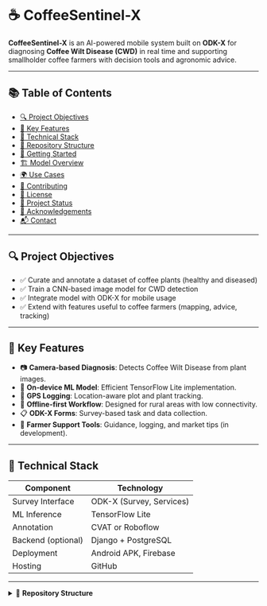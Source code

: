 # ☕ CoffeeSentinel-X

**CoffeeSentinel-X** is an AI-powered mobile system built on **ODK-X** for diagnosing **Coffee Wilt Disease (CWD)** in real time and supporting smallholder coffee farmers with decision tools and agronomic advice.

---

## 📚 Table of Contents

- [🔍 Project Objectives](#-project-objectives)
- [🌿 Key Features](#-key-features)
- [🧠 Technical Stack](#-technical-stack)
- [📂 Repository Structure](#-repository-structure)
- [🚀 Getting Started](#-getting-started)
- [🏗️ Model Overview](#️-model-overview)
- [🌍 Use Cases](#-use-cases)
- [🤝 Contributing](#-contributing)
- [📄 License](#-license)
- [📅 Project Status](#-project-status)
- [🌟 Acknowledgements](#-acknowledgements)
- [📬 Contact](#-contact)

---

## 🔍 Project Objectives

- ✅ Curate and annotate a dataset of coffee plants (healthy and diseased)
- ✅ Train a CNN-based image model for CWD detection
- ✅ Integrate model with ODK-X for mobile usage
- ✅ Extend with features useful to coffee farmers (mapping, advice, tracking)

---

## 🌿 Key Features

- 📷 **Camera-based Diagnosis**: Detects Coffee Wilt Disease from plant images.
- 🧠 **On-device ML Model**: Efficient TensorFlow Lite implementation.
- 📍 **GPS Logging**: Location-aware plot and plant tracking.
- 🔁 **Offline-first Workflow**: Designed for rural areas with low connectivity.
- 📋 **ODK-X Forms**: Survey-based task and data collection.
- 🌱 **Farmer Support Tools**: Guidance, logging, and market tips (in development).

---

## 🧠 Technical Stack

| Component         | Technology                |
|------------------|---------------------------|
| Survey Interface | ODK-X (Survey, Services)  |
| ML Inference     | TensorFlow Lite           |
| Annotation       | CVAT or Roboflow          |
| Backend (optional) | Django + PostgreSQL     |
| Deployment       | Android APK, Firebase     |
| Hosting          | GitHub                    |

---

<details>
<summary>📂 <strong>Repository Structure</strong></summary>
CoffeeSentinel-X/
│
├── model/ # Training code, notebooks, TFLite model
│ ├── train/
│ └── tflite/
│
├── odkx_app/ # ODK-X forms and sync config
│ ├── survey/
│ └── services/
│
├── dashboard/ # Optional backend/visualization layer
│ ├── backend/
│ └── frontend/
│
├── docs/ # Documentation files
│ ├── MODEL_ARCHITECTURE.md
│ ├── DATA_CURATION.md
│ └── USER_GUIDE.md
│
├── media/ # Sample images, logos, visuals
│
├── LICENSE
└── README.md

yaml
Copy
Edit


